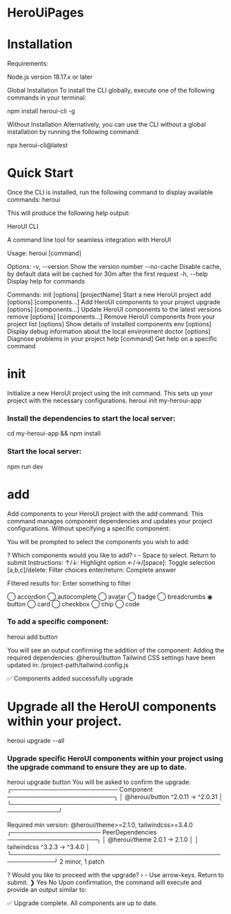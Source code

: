 # HeroUiPages


# Installation
Requirements:

Node.js version 18.17.x or later

Global Installation
To install the CLI globally, execute one of the following commands in your terminal:

npm install heroui-cli -g

Without Installation
Alternatively, you can use the CLI without a global installation by running the following command:

npx heroui-cli@latest

# Quick Start
Once the CLI is installed, run the following command to display available commands:
heroui

This will produce the following help output:

HeroUI CLI <version>

A command line tool for seamless integration with HeroUI

Usage: heroui [command]

Options:
  -v, --version  Show the version number
  --no-cache     Disable cache, by default data will be cached for 30m after the first request
  -h, --help     Display help for commands

Commands:
  init [options] [projectName]       Start a new HeroUI project
  add [options] [components...]      Add HeroUI components to your project
  upgrade [options] [components...]  Update HeroUI components to the latest versions
  remove [options] [components...]   Remove HeroUI components from your project
  list [options]                     Show details of installed components
  env [options]                      Display debug information about the local environment
  doctor [options]                   Diagnose problems in your project
  help [command]                     Get help on a specific command

# init
Initialize a new HeroUI project using the init command. This sets up your project with the necessary configurations.
heroui init my-heroui-app


### Install the dependencies to start the local server:
cd my-heroui-app && npm install

### Start the local server:
npm run dev

# add
Add components to your HeroUI project with the add command. This command manages component dependencies and updates your project configurations.
Without specifying a specific component:

You will be prompted to select the components you wish to add:

? Which components would you like to add? › - Space to select. Return to submit
Instructions:
    ↑/↓: Highlight option
    ←/→/[space]: Toggle selection
    [a,b,c]/delete: Filter choices
    enter/return: Complete answer

Filtered results for: Enter something to filter

◯  accordion
◯  autocomplete
◯  avatar
◯  badge
◯  breadcrumbs
◉  button
◯  card
◯  checkbox
◯  chip
◯  code

### To add a specific component:

heroui add button

You will see an output confirming the addition of the component:
Adding the required dependencies: @heroui/button
Tailwind CSS settings have been updated in: /project-path/tailwind.config.js

✅ Components added successfully
upgrade

# Upgrade all the HeroUI components within your project.

heroui upgrade --all

### Upgrade specific HeroUI components within your project using the upgrade command to ensure they are up to date.

heroui upgrade button
You will be asked to confirm the upgrade:
╭───────────────────────── Component ─────────────────────────╮
│  @heroui/button              ^2.0.11  ->  ^2.0.31       │
╰─────────────────────────────────────────────────────────────╯

Required min version: @heroui/theme>=2.1.0, tailwindcss>=3.4.0
╭───────────────────── PeerDependencies ─────────────────────╮
│  @heroui/theme               2.0.1    ->  2.1.0        │
│  tailwindcss                     ^3.2.3   ->  ^3.4.0       │
╰────────────────────────────────────────────────────────────╯
2 minor, 1 patch

? Would you like to proceed with the upgrade? › - Use arrow-keys. Return to submit.
❯   Yes
    No
Upon confirmation, the command will execute and provide an output similar to:

✅ Upgrade complete. All components are up to date.